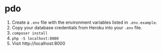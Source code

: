 # pdo

1. Create a `.env` file with the environment variables listed in `.env.example`.
2. Copy your database credentials from Heroku into your `.env` file.
3. `composer install`
4. `php -S localhost:8000`
5. Visit http://localhost:8000
